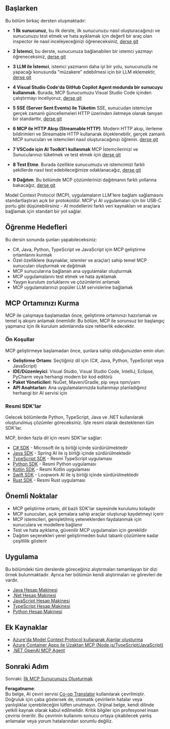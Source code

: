 <!--
CO_OP_TRANSLATOR_METADATA:
{
  "original_hash": "860935ff95d05b006d1d3323e8e3f9e8",
  "translation_date": "2025-07-13T17:15:56+00:00",
  "source_file": "03-GettingStarted/README.md",
  "language_code": "tr"
}
-->
## Başlarken  

Bu bölüm birkaç dersten oluşmaktadır:

- **1 İlk sunucunuz**, bu ilk derste, ilk sunucunuzu nasıl oluşturacağınızı ve sunucunuzu test etmek ve hata ayıklamak için değerli bir araç olan inspector ile nasıl inceleyeceğinizi öğreneceksiniz, [derse git](01-first-server/README.md)

- **2 İstemci**, bu derste, sunucunuza bağlanabilen bir istemci yazmayı öğreneceksiniz, [derse git](02-client/README.md)

- **3 LLM ile İstemci**, istemci yazmanın daha iyi bir yolu, sunucunuzla ne yapacağı konusunda "müzakere" edebilmesi için bir LLM eklemektir, [derse git](03-llm-client/README.md)

- **4 Visual Studio Code'da GitHub Copilot Agent modunda bir sunucuyu kullanmak**. Burada, MCP Sunucumuzu Visual Studio Code içinden çalıştırmayı inceliyoruz, [derse git](04-vscode/README.md)

- **5 SSE (Server Sent Events) ile Tüketim** SSE, sunucudan istemciye gerçek zamanlı güncellemeleri HTTP üzerinden iletmeye olanak tanıyan bir standarttır, [derse git](05-sse-server/README.md)

- **6 MCP ile HTTP Akışı (Streamable HTTP)**. Modern HTTP akışı, ilerleme bildirimleri ve Streamable HTTP kullanarak ölçeklenebilir, gerçek zamanlı MCP sunucuları ve istemcileri nasıl oluşturacağınızı öğrenin. [derse git](06-http-streaming/README.md)

- **7 VSCode için AI Toolkit'i kullanmak** MCP İstemcilerinizi ve Sunucularınızı tüketmek ve test etmek için [derse git](07-aitk/README.md)

- **8 Test Etme**. Burada özellikle sunucumuzu ve istemcimizi farklı şekillerde nasıl test edebileceğimize odaklanacağız, [derse git](08-testing/README.md)

- **9 Dağıtım**. Bu bölümde MCP çözümlerinizi dağıtmanın farklı yollarına bakacağız, [derse git](09-deployment/README.md)


Model Context Protocol (MCP), uygulamaların LLM'lere bağlam sağlamasını standartlaştıran açık bir protokoldür. MCP'yi AI uygulamaları için bir USB-C portu gibi düşünebilirsiniz - AI modellerini farklı veri kaynakları ve araçlara bağlamak için standart bir yol sağlar.

## Öğrenme Hedefleri

Bu dersin sonunda şunları yapabileceksiniz:

- C#, Java, Python, TypeScript ve JavaScript için MCP geliştirme ortamlarını kurmak
- Özel özelliklere (kaynaklar, istemler ve araçlar) sahip temel MCP sunucuları oluşturmak ve dağıtmak
- MCP sunucularına bağlanan ana uygulamalar oluşturmak
- MCP uygulamalarını test etmek ve hata ayıklamak
- Yaygın kurulum zorluklarını ve çözümlerini anlamak
- MCP uygulamalarınızı popüler LLM servislerine bağlamak

## MCP Ortamınızı Kurma

MCP ile çalışmaya başlamadan önce, geliştirme ortamınızı hazırlamak ve temel iş akışını anlamak önemlidir. Bu bölüm, MCP ile sorunsuz bir başlangıç yapmanız için ilk kurulum adımlarında size rehberlik edecektir.

### Ön Koşullar

MCP geliştirmeye başlamadan önce, şunlara sahip olduğunuzdan emin olun:

- **Geliştirme Ortamı**: Seçtiğiniz dil için (C#, Java, Python, TypeScript veya JavaScript)
- **IDE/Düzenleyici**: Visual Studio, Visual Studio Code, IntelliJ, Eclipse, PyCharm veya herhangi modern bir kod editörü
- **Paket Yöneticileri**: NuGet, Maven/Gradle, pip veya npm/yarn
- **API Anahtarları**: Ana uygulamalarınızda kullanmayı planladığınız herhangi bir AI servisi için

### Resmi SDK'lar

Gelecek bölümlerde Python, TypeScript, Java ve .NET kullanılarak oluşturulmuş çözümler göreceksiniz. İşte resmi olarak desteklenen tüm SDK'lar.

MCP, birden fazla dil için resmi SDK'lar sağlar:
- [C# SDK](https://github.com/modelcontextprotocol/csharp-sdk) - Microsoft ile iş birliği içinde sürdürülmektedir
- [Java SDK](https://github.com/modelcontextprotocol/java-sdk) - Spring AI ile iş birliği içinde sürdürülmektedir
- [TypeScript SDK](https://github.com/modelcontextprotocol/typescript-sdk) - Resmi TypeScript uygulaması
- [Python SDK](https://github.com/modelcontextprotocol/python-sdk) - Resmi Python uygulaması
- [Kotlin SDK](https://github.com/modelcontextprotocol/kotlin-sdk) - Resmi Kotlin uygulaması
- [Swift SDK](https://github.com/modelcontextprotocol/swift-sdk) - Loopwork AI ile iş birliği içinde sürdürülmektedir
- [Rust SDK](https://github.com/modelcontextprotocol/rust-sdk) - Resmi Rust uygulaması

## Önemli Noktalar

- MCP geliştirme ortamı, dil bazlı SDK'lar sayesinde kurulumu kolaydır
- MCP sunucuları, açık şemalara sahip araçlar oluşturup kaydetmeyi içerir
- MCP istemcileri, genişletilmiş yeteneklerden faydalanmak için sunuculara ve modellere bağlanır
- Test ve hata ayıklama, güvenilir MCP uygulamaları için gereklidir
- Dağıtım seçenekleri yerel geliştirmeden bulut tabanlı çözümlere kadar çeşitlilik gösterir

## Uygulama

Bu bölümdeki tüm derslerde göreceğiniz alıştırmaları tamamlayan bir dizi örnek bulunmaktadır. Ayrıca her bölümün kendi alıştırmaları ve görevleri de vardır.

- [Java Hesap Makinesi](./samples/java/calculator/README.md)
- [.Net Hesap Makinesi](../../../03-GettingStarted/samples/csharp)
- [JavaScript Hesap Makinesi](./samples/javascript/README.md)
- [TypeScript Hesap Makinesi](./samples/typescript/README.md)
- [Python Hesap Makinesi](../../../03-GettingStarted/samples/python)

## Ek Kaynaklar

- [Azure'da Model Context Protocol kullanarak Ajanlar oluşturma](https://learn.microsoft.com/azure/developer/ai/intro-agents-mcp)
- [Azure Container Apps ile Uzaktan MCP (Node.js/TypeScript/JavaScript)](https://learn.microsoft.com/samples/azure-samples/mcp-container-ts/mcp-container-ts/)
- [.NET OpenAI MCP Agent](https://learn.microsoft.com/samples/azure-samples/openai-mcp-agent-dotnet/openai-mcp-agent-dotnet/)

## Sonraki Adım

Sonraki: [İlk MCP Sunucunuzu Oluşturmak](01-first-server/README.md)

**Feragatname**:  
Bu belge, AI çeviri servisi [Co-op Translator](https://github.com/Azure/co-op-translator) kullanılarak çevrilmiştir. Doğruluk için çaba göstersek de, otomatik çevirilerin hatalar veya yanlışlıklar içerebileceğini lütfen unutmayın. Orijinal belge, kendi dilinde yetkili kaynak olarak kabul edilmelidir. Kritik bilgiler için profesyonel insan çevirisi önerilir. Bu çevirinin kullanımı sonucu ortaya çıkabilecek yanlış anlamalar veya yorum hatalarından sorumlu değiliz.